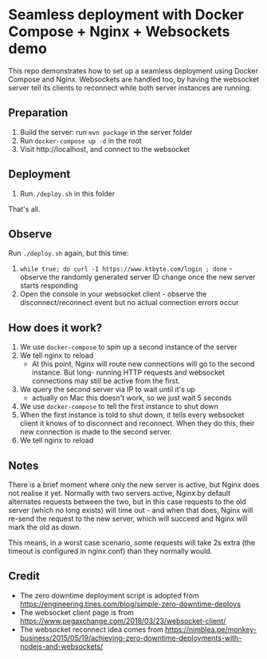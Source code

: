 # Seamless deployment with Docker Compose + Nginx + Websockets demo

This repo demonstrates how to set up a seamless deployment using Docker Compose
and Nginx. Websockets are handled too, by having the websocket server tell its
clients to reconnect while both server instances are running.

## Preparation

1. Build the server: run `mvn package` in the server folder
2. Run `docker-compose up -d` in the root
3. Visit http://localhost, and connect to the websocket

## Deployment

1. Run`./deploy.sh` in this folder

That's all.

## Observe

Run `./deploy.sh` again, but this time:

1. `while true; do curl -I https://www.ktbyte.com/login ; done` - observe the
randomly generated server ID change once the new server starts responding
2. Open the console in your websocket client - observe the disconnect/reconnect
event but no actual connection errors occur

## How does it work?

1. We use `docker-compose` to spin up a second instance of the server
2. We tell nginx to reload
    * At this point, Nginx will route new connections will go to the second instance. But long-
    running HTTP requests and websocket connections may still be active from the
    first.
3. We query the second server via IP to wait until it's up
    * actually on Mac this doesn't work, so we just wait 5 seconds
4. We use `docker-compose` to tell the first instance to shut down
5. When the first instance is told to shut down, it tells every websocket
   client it knows of to disconnect and reconnect. When they do this,
   their new connection is made to the second server.
6. We tell nginx to reload

## Notes

There is a brief moment where only the new server is active, but Nginx does not
realise it yet. Normally with two servers active, Nginx by default alternates
requests between the two, but in this case requests to the old server (which no
long exists) will time out - and when that does, Nginx will re-send the request
to the new server, which will succeed and Nginx will mark the old as down.

This means, in a worst case scenario, some requests will take 2s extra (the
timeout is configured in nginx.conf) than they normally would.

## Credit

* The zero downtime deployment script is adopted from https://engineering.tines.com/blog/simple-zero-downtime-deploys
* The websocket client page is from https://www.pegaxchange.com/2018/03/23/websocket-client/
* The websocket reconnect idea comes from https://nimblea.pe/monkey-business/2015/05/19/achieving-zero-downtime-deployments-with-nodejs-and-websockets/